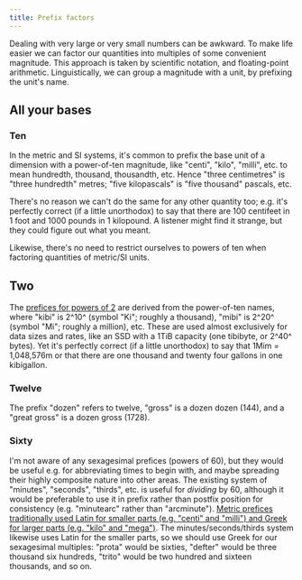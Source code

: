 ```yaml
---
title: Prefix factors
---
```


Dealing with very large or very small numbers can be awkward. To make life
easier we can factor our quantities into multiples of some convenient magnitude.
This approach is taken by scientific notation, and floating-point arithmetic.
Linguistically, we can group a magnitude with a unit, by prefixing the unit's
name.

## All your bases ##

### Ten ###

In the metric and SI systems, it's common to prefix the base unit of a dimension
with a power-of-ten magnitude, like "centi", "kilo", "milli", etc. to mean
hundredth, thousand, thousandth, etc. Hence "three centimetres" is "three
hundredth" metres; "five kilopascals" is "five thousand" pascals, etc.

There's no reason we can't do the same for any other quantity too; e.g. it's
perfectly correct (if a little unorthodox) to say that there are 100 centifeet
in 1 foot and 1000 pounds in 1 kilopound. A listener might find it strange, but
they could figure out what you meant.

Likewise, there's no need to restrict ourselves to powers of ten when factoring
quantities of metric/SI units.

## Two ##

The [prefices for powers of
2](https://en.wikipedia.org/wiki/Binary_prefix) are derived from the
power-of-ten names, where "kibi" is 2^10^ (symbol "Ki"; roughly a thousand),
"mibi" is 2^20^ (symbol "Mi"; roughly a million), etc. These are used almost
exclusively for data sizes and rates, like an SSD with a 1TiB capacity (one
tibibyte, or 2^40^ bytes). Yet it's perfectly correct (if a little unorthodox)
to say that 1Mim = 1,048,576m or that there are one thousand and twenty four
gallons in one kibigallon.

### Twelve ###

The prefix "dozen" refers to twelve, "gross" is a dozen dozen (144), and a
"great gross" is a dozen gross (1728).

### Sixty ###

I'm not aware of any sexagesimal prefices (powers of 60), but they would be
useful e.g. for abbreviating times to begin with, and maybe spreading their
highly composite nature into other areas. The existing system of "minutes",
"seconds", "thirds", etc. is useful for *dividing* by 60, although it would be
preferable to use it in prefix rather than postfix position for consistency
(e.g.  "minutearc" rather than "arcminute"). [Metric prefices traditionally used
Latin for smaller parts (e.g. "centi" and "milli") and Greek for larger parts
(e.g.  "kilo" and
"mega")](https://en.wikipedia.org/wiki/Metric_system#Prefixes_for_multiples_and_submultiples).
The minutes/seconds/thirds system likewise uses Latin for the smaller parts, so
we should use Greek for our sexagesimal multiples: "prota" would be sixties,
"defter" would be three thousand six hundreds, "trito" would be two hundred and
sixteen thousands, and so on.
